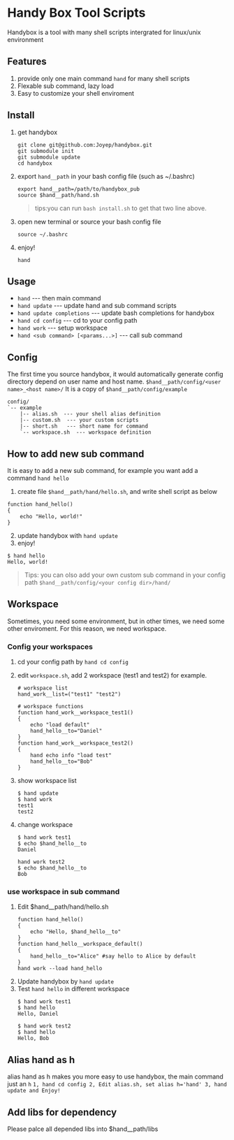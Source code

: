 
# Handy Box Tool Scripts
Handybox is a tool with many shell scripts intergrated for linux/unix environment


## Features
1. provide only one main command `hand` for many shell scripts
2. Flexable sub command, lazy load
3. Easy to customize your shell enviroment

## Install
1. get handybox
    ```
    git clone git@github.com:Joyep/handybox.git
    git submodule init
    git submodule update
    cd handybox
    ```
2. export `hand__path` in your bash config file (such as ~/.bashrc)
    ``` 
    export hand__path=/path/to/handybox_pub
    source $hand__path/hand.sh
    ```
   > tips:you can run `bash install.sh` to get that two line above.
3. open new terminal or source your bash config file
    ```
    source ~/.bashrc
    ```
4. enjoy!
   ```
   hand
   ```

## Usage
* `hand` --- then main command
* `hand update` --- update hand and sub command scripts
* `hand update completions` --- update bash completions for handybox
* `hand cd config`  --- cd to your config path
* `hand work` --- setup workspace
* `hand <sub command> [<params...>]`  --- call sub command


## Config
The first time you source handybox, it would automatically generate config directory depend on user name and host name.
`$hand__path/config/<user name>_<host name>/`
It is a copy of `$hand__path/config/example`
```
config/
`-- example
    |-- alias.sh  --- your shell alias definition
    |-- custom.sh  --- your custom scripts
    |-- short.sh   --- short name for command
    `-- workspace.sh  --- workspace definition
```

## How to add new sub command
It is easy to add a new sub command, for example you want add a command `hand hello`
1. create file `$hand__path/hand/hello.sh`, and write shell script as below
```
function hand_hello()
{
    echo "Hello, world!"
}
```
2. update handybox with `hand update`
3. enjoy!
```
$ hand hello
Hello, world!
```
> Tips: you can olso add your own custom sub command in your config path `$hand__path/config/<your config dir>/hand/`


## Workspace
Sometimes, you need some environment, but in other times, we need some other enviroment. For this reason, we need workspace.
### Config your workspaces
1. cd your config path by `hand cd config`
2. edit `workspace.sh`, add 2 workspace (test1 and test2) for example.
    ```
    # workspace list
    hand_work__list=("test1" "test2")

    # workspace functions
    function hand_work__workspace_test1()
    {
    	echo "load default"
    	hand_hello__to="Daniel"
    }
    function hand_work__workspace_test2()
    {
    	hand echo info "load test"
    	hand_hello__to="Bob"
    }
    ```
3. show workspace list
    ```
    $ hand update
    $ hand work
    test1
    test2
    ```
4. change workspace
    ```
    $ hand work test1
    $ echo $hand_hello__to
    Daniel
    ```

    ```
    hand work test2
    $ echo $hand_hello__to
    Bob
    ```

### use workspace in sub command
1. Edit $hand__path/hand/hello.sh
    ```
    function hand_hello()
    {
        echo "Hello, $hand_hello__to"
    }
    function hand_hello__workspace_default()
    {
        hand_hello__to="Alice" #say hello to Alice by default
    }
    hand work --load hand_hello
    ```
2. Update handybox by `hand update`
3. Test `hand hello` in different workspace
    ```
    $ hand work test1
    $ hand hello
    Hello, Daniel

    $ hand work test2
    $ hand hello
    Hello, Bob
    ```



## Alias hand as h
alias hand as h makes you more easy to use handybox, the main command just an `h`
    ```
    1, hand cd config
    2, Edit alias.sh, set alias h='hand'
    3, hand update and Enjoy!
    ```

## Add libs for dependency
Please palce all depended libs into $hand__path/libs



